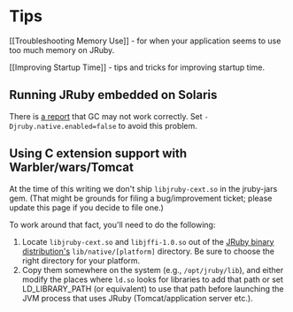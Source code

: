 # Tips

[[Troubleshooting Memory Use]] - for when your application seems to use too much memory on JRuby.

[[Improving Startup Time]] - tips and tricks for improving startup time.

## Running JRuby embedded on Solaris
There is [a report](http://bugs.jruby.org/6090) that GC may not work correctly. Set `-Djruby.native.enabled=false` to avoid this problem.

## Using C extension support with Warbler/wars/Tomcat

At the time of this writing we don't ship `libjruby-cext.so` in the jruby-jars gem. (That might be grounds for filing a bug/improvement ticket; please update this page if you decide to file one.)

To work around that fact, you'll need to do the following:

1. Locate `libjruby-cext.so` and `libjffi-1.0.so` out of the [JRuby binary distribution's][dist] `lib/native/[platform]` directory. Be sure to choose the right directory for your platform.
2. Copy them somewhere on the system (e.g., `/opt/jruby/lib`), and either modify the places where `ld.so` looks for libraries to add that path or set LD_LIBRARY_PATH (or equivalent) to use that path before launching the JVM process that uses JRuby (Tomcat/application server etc.).

[dist]: http://ci.jruby.org/job/jruby-dist-master/ws/lib/native/